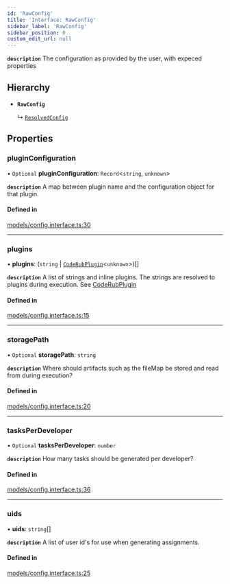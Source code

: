 ```yaml
---
id: 'RawConfig'
title: 'Interface: RawConfig'
sidebar_label: 'RawConfig'
sidebar_position: 0
custom_edit_url: null
---
```


**`description`** The configuration as provided by the user, with expeced properties

## Hierarchy

- **`RawConfig`**

  ↳ [`ResolvedConfig`](ResolvedConfig)

## Properties

### pluginConfiguration

• `Optional` **pluginConfiguration**: `Record`<`string`, `unknown`\>

**`description`** A map between plugin name and the configuration object for that plugin.

#### Defined in

[models/config.interface.ts:30](https://github.com/agentender/code-rub/blob/f237c89/packages/core/src/models/config.interface.ts#L30)

---

### plugins

• **plugins**: (`string` \| [`CodeRubPlugin`](CodeRubPlugin)<`unknown`\>)[]

**`description`** A list of strings and inline plugins. The strings are resolved to plugins during execution. See [CodeRubPlugin](CodeRubPlugin)

#### Defined in

[models/config.interface.ts:15](https://github.com/agentender/code-rub/blob/f237c89/packages/core/src/models/config.interface.ts#L15)

---

### storagePath

• `Optional` **storagePath**: `string`

**`description`** Where should artifacts such as the fileMap be stored and read from during execution?

#### Defined in

[models/config.interface.ts:20](https://github.com/agentender/code-rub/blob/f237c89/packages/core/src/models/config.interface.ts#L20)

---

### tasksPerDeveloper

• `Optional` **tasksPerDeveloper**: `number`

**`description`** How many tasks should be generated per developer?

#### Defined in

[models/config.interface.ts:36](https://github.com/agentender/code-rub/blob/f237c89/packages/core/src/models/config.interface.ts#L36)

---

### uids

• **uids**: `string`[]

**`description`** A list of user id's for use when generating assignments.

#### Defined in

[models/config.interface.ts:25](https://github.com/agentender/code-rub/blob/f237c89/packages/core/src/models/config.interface.ts#L25)
